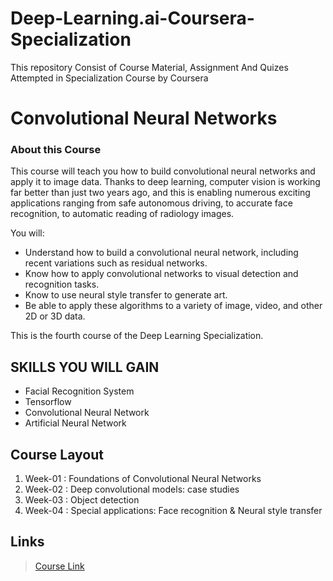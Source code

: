 # Deep-Learning.ai-Coursera-Specialization
 This repository Consist of Course Material, Assignment And Quizes Attempted in Specialization Course by Coursera 

# Convolutional Neural Networks
### About this Course
This course will teach you how to build convolutional neural networks and apply it to image data. Thanks to deep learning, computer vision is working far better than just two years ago, and this is enabling numerous exciting applications ranging from safe autonomous driving, to accurate face recognition, to automatic reading of radiology images. 

You will:
- Understand how to build a convolutional neural network, including recent variations such as residual networks.
- Know how to apply convolutional networks to visual detection and recognition tasks.
- Know to use neural style transfer to generate art.
- Be able to apply these algorithms to a variety of image, video, and other 2D or 3D data.

This is the fourth course of the Deep Learning Specialization.

## SKILLS YOU WILL GAIN
* Facial Recognition System
* Tensorflow
* Convolutional Neural Network
* Artificial Neural Network
 

## Course Layout
1. Week-01 : Foundations of Convolutional Neural Networks
2. Week-02 : Deep convolutional models: case studies
3. Week-03 : Object detection
4. Week-04 : Special applications: Face recognition & Neural style transfer

## Links
> [Course Link](https://www.coursera.org/learn/convolutional-neural-networks?specialization=deep-learning)
